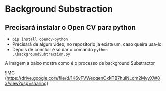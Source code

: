 # **Background Substraction**

  ## Precisará instalar o Open CV para python
  
  *  `pip install opencv-python`
  *  Precisará de algum video, no repositorio ja existe um, caso queira usa-lo
  *  Depois de concluir é só dar o comando `python .\backgroundSubtraction.py`


A imagem a baixo mostra como é o processo de background Substractor

!IMG (https://drive.google.com/file/d/1K6yFVWecqenOxNTB7hulNLdm2MvyXW8x/view?usp=sharing)
